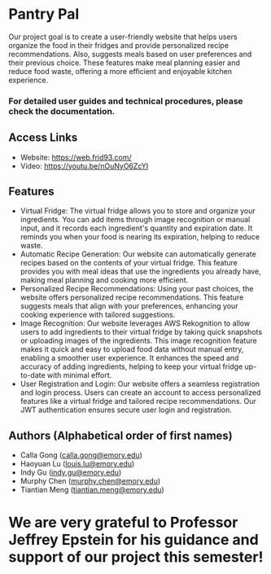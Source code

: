 # Pantry Pal 

Our project goal is to create a user-friendly website that helps users organize the food in their fridges and provide personalized recipe recommendations. Also, suggests meals based on user preferences and their previous choice. These features make meal planning easier and reduce food waste, offering a more efficient and enjoyable kitchen experience.

### For detailed user guides and technical procedures, please check the documentation.

## Access Links
- Website: https://web.frid93.com/ 
- Video: https://youtu.be/nOuNyO6ZcYI

## Features
- Virtual Fridge: The virtual fridge allows you to store and organize your ingredients. You can add items through image recognition or manual input, and it records each ingredient's quantity and expiration date. It reminds you when your food is nearing its expiration, helping to reduce waste.
- Automatic Recipe Generation: Our website can automatically generate recipes based on the contents of your virtual fridge. This feature provides you with meal ideas that use the ingredients you already have, making meal planning and cooking more efficient.
- Personalized Recipe Recommendations: Using your past choices, the website offers personalized recipe recommendations. This feature suggests meals that align with your preferences, enhancing your cooking experience with tailored suggestions.
- Image Recognition: Our website leverages AWS Rekognition to allow users to add ingredients to their virtual fridge by taking quick snapshots or uploading images of the ingredients. This image recognition feature makes it quick and easy to upload food data without manual entry, enabling a smoother user experience. It enhances the speed and accuracy of adding ingredients, helping to keep your virtual fridge up-to-date with minimal effort.
- User Registration and Login: Our website offers a seamless registration and login process. Users can create an account to access personalized features like a virtual fridge and tailored recipe recommendations. Our JWT authentication ensures secure user login and registration.

## Authors (Alphabetical order of first names)
- Calla Gong (calla.gong@emory.edu)
- Haoyuan Lu (louis.lu@emory.edu)
- Indy Gu (indy.gu@emory.edu)
- Murphy Chen (murphy.chen@emory.edu)
- Tiantian Meng (tiantian.meng@emory.edu)


# We are very grateful to Professor Jeffrey Epstein for his guidance and support of our project this semester!



